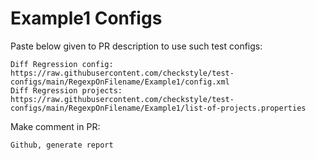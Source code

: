 # Example1 Configs
Paste below given to PR description to use such test configs:
```
Diff Regression config: https://raw.githubusercontent.com/checkstyle/test-configs/main/RegexpOnFilename/Example1/config.xml
Diff Regression projects: https://raw.githubusercontent.com/checkstyle/test-configs/main/RegexpOnFilename/Example1/list-of-projects.properties
```
Make comment in PR:
```
Github, generate report
```
